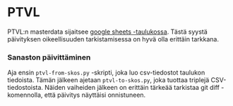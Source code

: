 PTVL
====

PTVL:n masterdata sijaitsee [google sheets -taulukossa](https://docs.google.com/spreadsheets/d/1s5h2QsNB6r0YIao_JEapbaeDIyXao-dWin6mdaPsW5A/edit#gid=1454719279).
Tästä syystä päivityksen oikeellisuuden tarkistamisessa on hyvä olla erittäin tarkkana.

### Sanaston päivittäminen

Aja ensin `ptvl-from-skos.py` -skripti, joka luo csv-tiedostot taulukon tiedoista. Tämän jälkeen ajetaan 
`ptvl-to-skos.py`, joka tuottaa triplejä CSV-tiedostoista. Näiden vaiheiden jälkeen on erittäin tärkeää tarkistaa 
git diff -komennolla, että päivitys näyttäisi onnistuneen.
